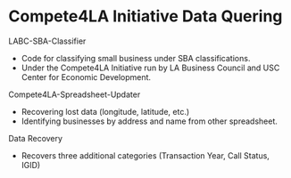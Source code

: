 # Compete4LA Initiative Data Quering

LABC-SBA-Classifier
  - Code for classifying small business under SBA classifications.
  - Under the Compete4LA Initiative run by LA Business Council and USC Center for Economic Development.
  
Compete4LA-Spreadsheet-Updater
  - Recovering lost data (longitude, latitude, etc.)
  - Identifying businesses by address and name from other spreadsheet.

Data Recovery
  - Recovers three additional categories (Transaction Year, Call Status, IGID)

